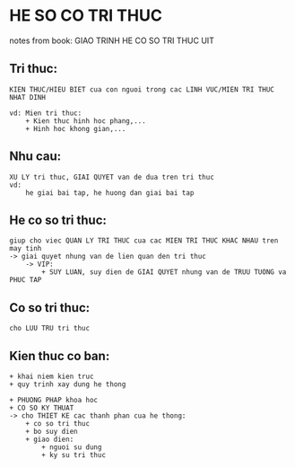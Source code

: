 # HE SO CO TRI THUC
notes from book: GIAO TRINH HE CO SO TRI THUC UIT 

## Tri thuc: 
    KIEN THUC/HIEU BIET cua con nguoi trong cac LINH VUC/MIEN TRI THUC NHAT DINH 

    vd: Mien tri thuc: 
        + Kien thuc hinh hoc phang,...
        + Hinh hoc khong gian,... 

## Nhu cau: 
    XU LY tri thuc, GIAI QUYET van de dua tren tri thuc 
    vd: 
        he giai bai tap, he huong dan giai bai tap 

## He co so tri thuc: 
    giup cho viec QUAN LY TRI THUC cua cac MIEN TRI THUC KHAC NHAU tren may tinh 
    -> giai quyet nhung van de lien quan den tri thuc 
        -> VIP: 
            + SUY LUAN, suy dien de GIAI QUYET nhung van de TRUU TUONG va PHUC TAP 

## Co so tri thuc: 
    cho LUU TRU tri thuc 

## Kien thuc co ban: 
    + khai niem kien truc
    + quy trinh xay dung he thong 

    + PHUONG PHAP khoa hoc
    + CO SO KY THUAT 
    -> cho THIET KE cac thanh phan cua he thong: 
        + co so tri thuc 
        + bo suy dien 
        + giao dien: 
            + nguoi su dung 
            + ky su tri thuc 
